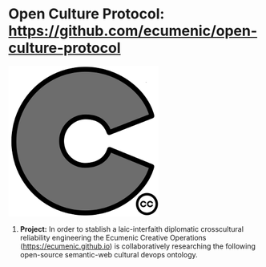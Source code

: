 # Open Culture Protocol: https://github.com/ecumenic/open-culture-protocol
![Our Logo](https://github.com/ecumenic/open-culture-protocol/blob/master/Open%20Culture%20Protocol%20Logo.png)

1. **Project:** In order to stablish a laic-interfaith diplomatic crosscultural reliability engineering
the Ecumenic Creative Operations (https://ecumenic.github.io) is collaboratively researching the following open-source semantic-web cultural devops ontology.

